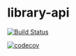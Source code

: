 # library-api

[![Build Status](https://app.travis-ci.com/denis-donda/library-api.svg?branch=master)](https://app.travis-ci.com/denis-donda/library-api)

[![codecov](https://codecov.io/gh/denis-donda/library-api/branch/master/graph/badge.svg?token=F0N8PE3EQ2)](https://codecov.io/gh/denis-donda/library-api)
